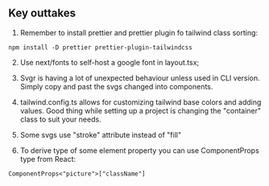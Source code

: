## Key outtakes

1. Remember to install prettier and prettier plugin fo tailwind class sorting:

```
npm install -D prettier prettier-plugin-tailwindcss

```

2. Use next/fonts to self-host a google font in layout.tsx;

3. Svgr is having a lot of unexpected behaviour unless used in CLI version. Simply copy and past the svgs changed into components.

4. tailwind.config.ts allows for customizing tailwind base colors and adding values. Good thing while setting up a project is changing the "container" class to suit your needs.

5. Some svgs use "stroke" attribute instead of "fill"

6. To derive type of some element property you can use ComponentProps type from React:

```
ComponentProps<"picture">["className"]
```
